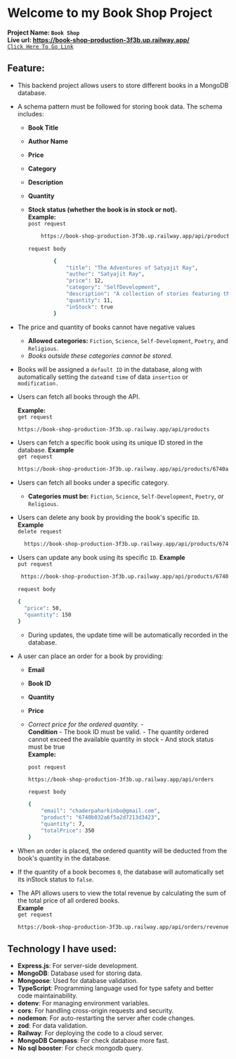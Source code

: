 # Welcome to my **Book Shop Project**

**Project Name: `Book Shop`**  
**Live url: https://book-shop-production-3f3b.up.railway.app/**  
[`Click Here To Go Link`](https://book-shop-production-3f3b.up.railway.app/)

## Feature:

- This backend project allows users to store different books in a MongoDB database.
- A schema pattern must be followed for storing book data. The schema includes:

  - **Book Title**
  - **Author Name**
  - **Price**
  - **Category**
  - **Description**
  - **Quantity**
  - **Stock status (whether the book is in stock or not).**  
     **Example:**  
     `post request`

    ```bash
        https://book-shop-production-3f3b.up.railway.app/api/products
    ```

    `request body`

    ```bash
            {
                "title": "The Adventures of Satyajit Ray",
                "author": "Satyajit Ray",
                "price": 12,
                "category": "SelfDevelopment",
                "description": "A collection of stories featuring the famous detective Feluda.",
                "quantity": 11,
                "inStock": true
            }
    ```

- The price and quantity of books cannot have negative values
  - **Allowed categories:** `Fiction`, `Science`, `Self-Development`, `Poetry`, and `Religious`.
  - _Books outside these categories cannot be stored._
- Books will be assigned a `default ID` in the database, along with automatically setting the `date`and `time` of data `insertion` or `modification.`
- Users can fetch all books through the API.

  **Example:**  
   `get request`

  ```bash
  https://book-shop-production-3f3b.up.railway.app/api/products
  ```

- Users can fetch a specific book using its unique ID stored in the database.
  **Example**  
   `get request`
  ```bash
  https://book-shop-production-3f3b.up.railway.app/api/products/6740af1fa6f5a2d7213d3413
  ```
- Users can fetch all books under a specific category.
  - **Categories must be:** `Fiction`, `Science`, `Self-Development`, `Poetry`, or `Religious`.
- Users can delete any book by providing the book's specific `ID`.  
  **Example**  
  `delete request`
  ```bash
    https://book-shop-production-3f3b.up.railway.app/api/products/6740affba6f5a2d7213d341dd
  ```
- Users can update any book using its specific `ID`.
  **Example**  
   `put request`
  ```bash
   https://book-shop-production-3f3b.up.railway.app/api/products/6740b032a6f5a2d7213d3423
  ```
  `request body`
  ```bash
  {
    "price": 50,
    "quantity": 150
  }
  ```
  - During updates, the update time will be automatically recorded in the database.
- A user can place an order for a book by providing:

  - **Email**
  - **Book ID**
  - **Quantity**
  - **Price**
  - _Correct price for the ordered quantity._ -  
     **Condition** - The book ID must be valid. - The quantity ordered cannot exceed the available quantity in stock - And stock status must be true  
     **Example:**

    `post request`

    ```bash
    https://book-shop-production-3f3b.up.railway.app/api/orders
    ```

    `request body`

    ```bash
    {
        "email": "chaderpaharkinbo@gmail.com",
        "product": "6740b032a6f5a2d7213d3423",
        "quantity": 7,
        "totalPrice": 350
    }
    ```

- When an order is placed, the ordered quantity will be deducted from the book's quantity in the database.
- If the quantity of a book becomes `0`, the database will automatically set its inStock status to `false`.
- The API allows users to view the total revenue by calculating the sum of the total price of all ordered books.  
  **Example**  
   `get request`
  ```bash
  https://book-shop-production-3f3b.up.railway.app/api/orders/revenue
  ```

## Technology I have used:

- **Express.js**: For server-side development.
- **MongoDB**: Database used for storing data.
- **Mongoose**: Used for database validation.
- **TypeScript**: Programming language used for type safety and better code maintainability.
- **dotenv**: For managing environment variables.
- **cors**: For handling cross-origin requests and security.
- **nodemon**: For auto-restarting the server after code changes.
- **zod**: For data validation.
- **Railway**: For deploying the code to a cloud server.
- **MongoDB Compass**: For check database more fast.
- **No sql booster**: For check mongodb query.
